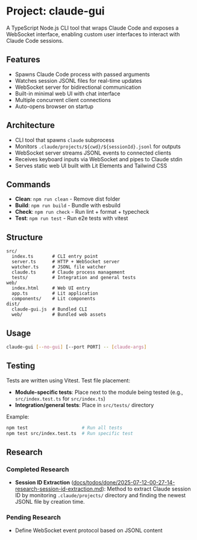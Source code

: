 # Project: claude-gui

A TypeScript Node.js CLI tool that wraps Claude Code and exposes a WebSocket interface, enabling custom user interfaces to interact with Claude Code sessions.

## Features
- Spawns Claude Code process with passed arguments
- Watches session JSONL files for real-time updates
- WebSocket server for bidirectional communication
- Built-in minimal web UI with chat interface
- Multiple concurrent client connections
- Auto-opens browser on startup

## Architecture
- CLI tool that spawns `claude` subprocess
- Monitors `.claude/projects/${cwd}/${sessionId}.jsonl` for outputs
- WebSocket server streams JSONL events to connected clients
- Receives keyboard inputs via WebSocket and pipes to Claude stdin
- Serves static web UI built with Lit Elements and Tailwind CSS

## Commands
- **Clean**: `npm run clean` - Remove dist folder
- **Build**: `npm run build` - Bundle with esbuild
- **Check**: `npm run check` - Run lint + format + typecheck
- **Test**: `npm run test` - Run e2e tests with vitest

## Structure
```
src/
  index.ts       # CLI entry point
  server.ts      # HTTP + WebSocket server
  watcher.ts     # JSONL file watcher
  claude.ts      # Claude process management
  tests/         # Integration and general tests
web/
  index.html     # Web UI entry
  app.ts         # Lit application
  components/    # Lit components
dist/
  claude-gui.js  # Bundled CLI
  web/           # Bundled web assets
```

## Usage
```bash
claude-gui [--no-gui] [--port PORT] -- [claude-args]
```

## Testing

Tests are written using Vitest. Test file placement:
- **Module-specific tests**: Place next to the module being tested (e.g., `src/index.test.ts` for `src/index.ts`)
- **Integration/general tests**: Place in `src/tests/` directory

Example:
```bash
npm test                    # Run all tests
npm test src/index.test.ts  # Run specific test
```

## Research

### Completed Research
- **Session ID Extraction** ([docs/todos/done/2025-07-12-00-27-14-research-session-id-extraction.md](../todos/done/2025-07-12-00-27-14-research-session-id-extraction.md)): Method to extract Claude session ID by monitoring `.claude/projects/` directory and finding the newest JSONL file by creation time.

### Pending Research
- Define WebSocket event protocol based on JSONL content